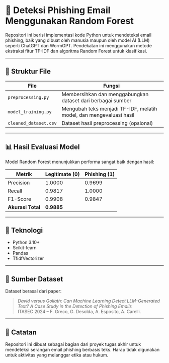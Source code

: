 # 📧 Deteksi Phishing Email Menggunakan Random Forest

Repositori ini berisi implementasi kode Python untuk mendeteksi email phishing, baik yang dibuat oleh manusia maupun oleh model AI (LLM) seperti ChatGPT dan WormGPT. Pendekatan ini menggunakan metode ekstraksi fitur TF-IDF dan algoritma Random Forest untuk klasifikasi.

---

## 📁 Struktur File

| File                | Fungsi                                      |
|---------------------|---------------------------------------------|
| `preprocessing.py`  | Membersihkan dan menggabungkan dataset dari berbagai sumber |
| `model_training.py` | Mengubah teks menjadi TF-IDF, melatih model, dan mengevaluasi hasil |
| `cleaned_dataset.csv` | Dataset hasil preprocessing (opsional)      |

---

## 📊 Hasil Evaluasi Model

Model Random Forest menunjukkan performa sangat baik dengan hasil:

| Metrik     | Legitimate (0) | Phishing (1) |
|------------|----------------|--------------|
| Precision  | 1.0000         | 0.9699       |
| Recall     | 0.9817         | 1.0000       |
| F1-Score   | 0.9908         | 0.9847       |
| **Akurasi Total** | **0.9885** |              |

---

## 🔧 Teknologi

- Python 3.10+
- Scikit-learn
- Pandas
- TfidfVectorizer

---

## 📄 Sumber Dataset

Dataset berasal dari paper:
> *David versus Goliath: Can Machine Learning Detect LLM-Generated Text? A Case Study in the Detection of Phishing Emails*  
> ITASEC 2024 – F. Greco, G. Desolda, A. Esposito, A. Carelli.

---

## 🧠 Catatan

Repositori ini dibuat sebagai bagian dari proyek tugas akhir untuk mendeteksi serangan email phishing berbasis teks. Harap tidak digunakan untuk aktivitas yang melanggar etika atau hukum.

